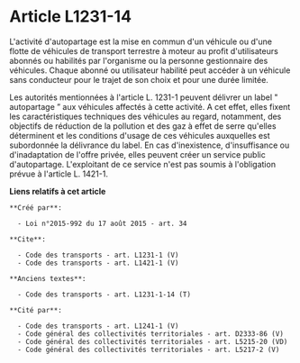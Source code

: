 # Article L1231-14

L'activité d'autopartage est la mise en commun d'un véhicule ou d'une flotte de véhicules de transport terrestre à moteur au
profit d'utilisateurs abonnés ou habilités par l'organisme ou la personne gestionnaire des véhicules. Chaque abonné ou
utilisateur habilité peut accéder à un véhicule sans conducteur pour le trajet de son choix et pour une durée limitée. 

Les autorités mentionnées à l'article L. 1231-1 peuvent délivrer un label " autopartage ” aux véhicules affectés à cette
activité. A cet effet, elles fixent les caractéristiques techniques des véhicules au regard, notamment, des objectifs de
réduction de la pollution et des gaz à effet de serre qu'elles déterminent et les conditions d'usage de ces véhicules
auxquelles est subordonnée la délivrance du label. En cas d'inexistence, d'insuffisance ou d'inadaptation de l'offre privée,
elles peuvent créer un service public d'autopartage. L'exploitant de ce service n'est pas soumis à l'obligation prévue à
l'article L. 1421-1.

**Liens relatifs à cet article**

	**Créé par**:

	  - Loi n°2015-992 du 17 août 2015 - art. 34

	**Cite**:

	  - Code des transports - art. L1231-1 (V)
	  - Code des transports - art. L1421-1 (V)

	**Anciens textes**:

	  - Code des transports - art. L1231-1-14 (T)

	**Cité par**:

	  - Code des transports - art. L1241-1 (V)
	  - Code général des collectivités territoriales - art. D2333-86 (V)
	  - Code général des collectivités territoriales - art. L5215-20 (VD)
	  - Code général des collectivités territoriales - art. L5217-2 (V)
